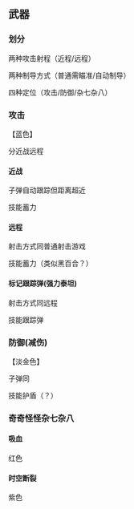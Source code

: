 ## 武器

### 划分

两种攻击射程（近程/远程）

两种制导方式（普通需瞄准/自动制导）

四种定位（攻击/防御/杂七杂八）

### 攻击

【蓝色】

分近战远程

#### 近战

子弹自动跟踪但距离超近

技能蓄力

#### 远程

射击方式同普通射击游戏

技能蓄力（类似黑百合？）

#### 标记跟踪弹(强力泰坦)

射击方式同远程

技能跟踪弹

### 防御(减伤)

【淡金色】

子弹同

技能护盾（？）

### 奇奇怪怪杂七杂八

#### 吸血

红色

#### 时空断裂

紫色